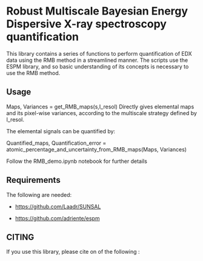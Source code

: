 Robust Multiscale Bayesian Energy Dispersive X-ray spectroscopy quantification
===============================================================================

This library contains a series of functions to perform quantification of EDX data using the RMB method in a streamlined manner. The scripts use the ESPM library, and so basic understanding of its concepts is necessary to use the RMB method.

Usage
------
Maps, Variances =  get_RMB_maps(s,I_resol) 
Directly gives elemental maps and its pixel-wise variances, according to the multiscale strategy defined by I_resol.

The elemental signals can be quantified by:

Quantified_maps, Quantification_error = atomic_percentage_and_uncertainty_from_RMB_maps(Maps, Variances)

Follow the RMB_demo.ipynb notebook for further details

Requirements
------------
The following are needed:

  * https://github.com/Laadr/SUNSAL

  * https://github.com/adriente/espm


CITING
------

If you use this library, please cite on of the following :

